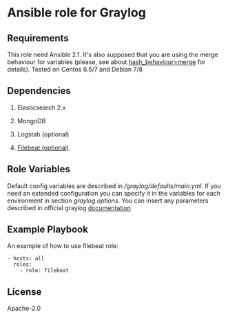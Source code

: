 Ansible role for Graylog
=========

Requirements
------------

This role need Ansible 2.1. It's also supposed that
you are using the merge behaviour for variables (please, see about
[hash_behaviour=merge](http://docs.ansible.com/ansible/intro_configuration.html#hash-behaviour)
for details). Tested on Centos 6.5/7 and Debian 7/8

Dependencies
------------

1. Elasticsearch 2.x

2. MongoDB

3. Logstah (optional)

4. [Filebeat (optional)](https://github.com/fastpoke/ansible-filebeat)

Role Variables
--------------
Default config variables are described in */graylog/defaults/main.yml*.
If you need an extended configuration you can specify it in the variables for each environment in section *graylog.options*. You can insert any parameters described in official graylog [documentation](http://docs.graylog.org/en/2.1/)

Example Playbook
----------------
An example of how to use filebeat role:

    - hosts: all
      roles:
        - role: filebeat

License
-------

Apache-2.0


